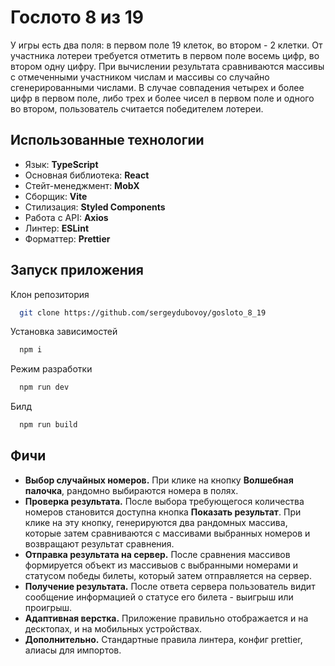 # Гослото 8 из 19

У игры есть два поля: в первом поле 19 клеток, во втором - 2 клетки. От участника лотереи требуется отметить в первом поле восемь цифр, во втором одну цифру.
При вычислении результата сравниваются массивы с отмеченными участником числам и массивы со случайно сгенерированными числами. В случае совпадения четырех и более цифр в первом поле, либо трех и более чисел в первом поле и одного во втором, пользователь считается победителем лотереи.

## Использованные технологии

- Язык: **TypeScript**
- Основная библиотека: **React**
- Стейт-менеджмент: **MobX**
- Сборщик: **Vite**
- Стилизация: **Styled Components**
- Работа с API: **Axios**
- Линтер: **ESLint**
- Форматтер: **Prettier**

## Запуск приложения

Клон репозитория

```bash
  git clone https://github.com/sergeydubovoy/gosloto_8_19
```

Установка зависимостей

```bash
  npm i
```

Режим разработки

```bash
  npm run dev
```

Билд

```bash
  npm run build
```

## Фичи

- **Выбор случайных номеров.** При клике на кнопку **Волшебная палочка**, рандомно выбираются номера в полях.
- **Проверка результата.** После выбора требующегося количества номеров становится доступна кнопка **Показать результат**. При клике на эту кнопку, генерируются два рандомных массива, которые затем сравниваются с массивами выбранных номеров и возвращают результат сравнения.
- **Отправка результата на сервер.** После сравнения массивов формируется объект из массивыов с выбранными номерами и статусом победы билеты, который затем отправляется на сервер.
- **Получение результата.** После ответа сервера пользователь видит сообщение информацией о статусе его билета - выигрыш или проигрыш.
- **Адаптивная верстка.** Приложение правильно отображается и на десктопах, и на мобильных устройствах.
- **Дополнительно.** Стандартные правила линтера, конфиг prettier, алиасы для импортов.
